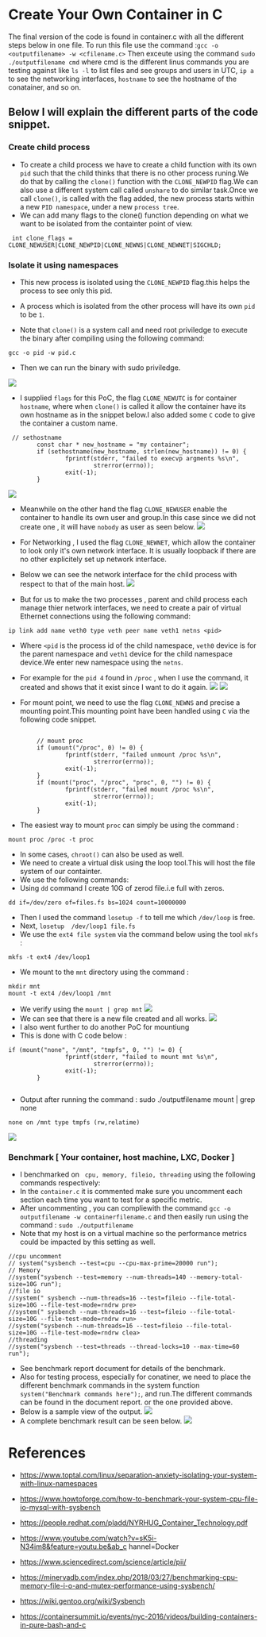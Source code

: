 # Create Your Own Container in C
The final version of the code is found in container.c with all the different steps below in one file.
To run this file use the command :`gcc -o <outputfilename> -w <cfilename.c>`
Then exceute using the command `sudo ./outputfilename cmd` where cmd is the different linus commands you are testing against like `ls -l` to list files and see groups and users in UTC, `ip a` to see the networking interfaces, `hostname` to see the hostname of the conatainer, and so on.
## Below I will explain the different parts of the code snippet.
 ###  Create child process
- To create a child process we have to create a child function with its own `pid` such that the child thinks that there is no other process runing.We do that by calling the `clone()` function with the  `CLONE_NEWPID` flag.We can also use a different system call called `unshare` to do similar task.Once we call `clone()`,  is called with the flag added, the new process  starts within a new `PID namespace`, under a new `process tree`.
- We can add many flags to the clone() function depending on what we want to be isolated from the containter point of view.
```
 int clone_flags = CLONE_NEWUSER|CLONE_NEWPID|CLONE_NEWNS|CLONE_NEWNET|SIGCHLD;
```
### Isolate it using namespaces
- This new process is isolated using the `CLONE_NEWPID` flag.this helps the process to see only this pid.
- A process which is isolated from the other process will have its own `pid` to be `1`.

- Note that `clone()` is a system call and need root priviledge to execute the binary after compiling using the following command:
```
gcc -o pid -w pid.c
```
- Then we can run the binary with sudo priviledge.

![](https://i.imgur.com/RbRJdIR.png)

- I supplied `flags` for this PoC, the flag `CLONE_NEWUTC` is for container `hostname`, where when `clone()` is called it allow the container have its own hostname as in the snippet below.I also added some `C` code to give the container a custom name.
```
 // sethostname
        const char * new_hostname = "my container";
        if (sethostname(new_hostname, strlen(new_hostname)) != 0) {
                fprintf(stderr, "failed to execvp argments %s\n",
                        strerror(errno));
                exit(-1);
        }

```

![](https://i.imgur.com/EjFxBOd.png)
- Meanwhile on the other hand the flag `CLONE_NEWUSER` enable the container to handle its own user and group.In this case since we did not create one , it will have `nobody` as user as seen below.
![](https://i.imgur.com/JYbgkLz.png)

- For Networking , I used the flag `CLONE_NEWNET`, which allow the container to look only it's own network interface. It is usually loopback if there are no other explicitely set up network interface.
- Below we can see the network interface for the child process with respect to that of the main host.
![](https://i.imgur.com/bB5MFri.png)

- But for us to make the two processes , parent and child process each manage thier network interfaces, we need to create a  pair of virtual Ethernet connections  using the following command:
```
ip link add name veth0 type veth peer name veth1 netns <pid>

```
- Where `<pid` is the process id of the child namespace, `veth0` device is for the parent namespace and `veth1` device for the child namespace device.We enter new namespace using the `netns`.
- For example for the `pid 4` found in `/proc` , when I use the command, it created and shows that it exist since I want to do it again.
![](https://i.imgur.com/dQDxPSn.png)
![](https://i.imgur.com/MRJ8zmc.png)

- For mount point, we need to use the flag `CLONE_NEWNS` and precise a mounting point.This mounting point have been handled using `C` via the following code snippet.
```

        // mount proc
        if (umount("/proc", 0) != 0) {
                fprintf(stderr, "failed unmount /proc %s\n",
                        strerror(errno));
                exit(-1);
        }
        if (mount("proc", "/proc", "proc", 0, "") != 0) {
                fprintf(stderr, "failed mount /proc %s\n",
                        strerror(errno));
                exit(-1);
        }

```
- The easiest way to mount `proc` can simply be using the command : 
```
mount proc /proc -t proc
```
- In some cases, `chroot()` can also be used as well.
- We need to create a virtual disk using the loop tool.This will host the file system of our containter.
- We use the following commands:
- Using `dd` command I create 10G of zerod file.i.e full with zeros.
```
dd if=/dev/zero of=files.fs bs=1024 count=10000000

```
- Then I used the command `losetup -f` to tell me which `/dev/loop` is free.
- Next, `losetup  /dev/loop1 file.fs` 
- We use the `ext4 file system` via the command below using the tool `mkfs` : 
```
mkfs -t ext4 /dev/loop1 
```
- We mount to the `mnt` directory using the command :
```
mkdir mnt
mount -t ext4 /dev/loop1 /mnt
``` 
- We verify using the `mount | grep mnt`
![](https://i.imgur.com/fGCVqj9.png)
- We can see that there is a new file created and all works.
![](https://i.imgur.com/teFhg3A.png)
- I also went further to do another PoC for mountiung
- This is done with C code below :
```
if (mount("none", "/mnt", "tmpfs", 0, "") != 0) {
                fprintf(stderr, "failed to mount mnt %s\n",
                        strerror(errno));
                exit(-1);
        }
    

``` 
- Output after running the command : sudo ./outputfilename mount | grep none
```
none on /mnt type tmpfs (rw,relatime)

```
![](https://i.imgur.com/6xo0wdN.png)

### Benchmark [ Your container, host machine, LXC, Docker ]
- I benchmarked on ` cpu, memory, fileio, threading` using the following commands respectively:
- In the `container.c` it is commented make sure you uncomment each section each time you want to test for a specific metric.
- After uncommenting , you can compliewith the command `gcc -o outputfilename -w containerfilename.c` and then easily run using the command : `sudo ./outputfilename`
- Note that my host is on a virtual machine so the performance metrics could be impacted by this setting as well.

```
//cpu uncomment
// system("sysbench --test=cpu --cpu-max-prime=20000 run");
// Memory
//system("sysbench --test=memory --num-threads=140 --memory-total-size=10G run");
//file io
//system(" sysbench --num-threads=16 --test=fileio --file-total-size=10G --file-test-mode=rndrw pre>
//system(" sysbench --num-threads=16 --test=fileio --file-total-size=10G --file-test-mode=rndrw run>
//system("sysbench --num-threads=16 --test=fileio --file-total-size=10G --file-test-mode=rndrw clea>
//threading
//system("sysbench --test=threads --thread-locks=10 --max-time=60 run");
```

- See benchmark report document for details of the benchmark.
- Also for testing process, especially for conatiner, we need to place the different benchmark commands in the system function `system("Benchmark commands here");`, and run.The different commands can be found in the document report. or the one provided above.
- Below is a sample view of the output.
![](https://i.imgur.com/xNLRLnq.png)
- A complete benchmark result can be seen below.
![](https://i.imgur.com/VvpnlI4.png)

# References
- https://www.toptal.com/linux/separation-anxiety-isolating-your-system-with-linux-namespaces
- https://www.howtoforge.com/how-to-benchmark-your-system-cpu-file-io-mysql-with-sysbench

- https://people.redhat.com/pladd/NYRHUG_Container_Technology.pdf
- https://www.youtube.com/watch?v=sK5i-N34im8&feature=youtu.be&ab_c
hannel=Docker
- https://www.sciencedirect.com/science/article/pii/
- https://minervadb.com/index.php/2018/03/27/benchmarking-cpu-memory-file-i-o-and-mutex-performance-using-sysbench/
- https://wiki.gentoo.org/wiki/Sysbench
- https://containersummit.io/events/nyc-2016/videos/building-containers-in-pure-bash-and-c
